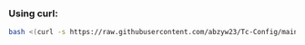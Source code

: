 <h3>Using curl:</h3>

```bash
bash <(curl -s https://raw.githubusercontent.com/abzyw23/Tc-Config/main/tc.sh) -s
```
